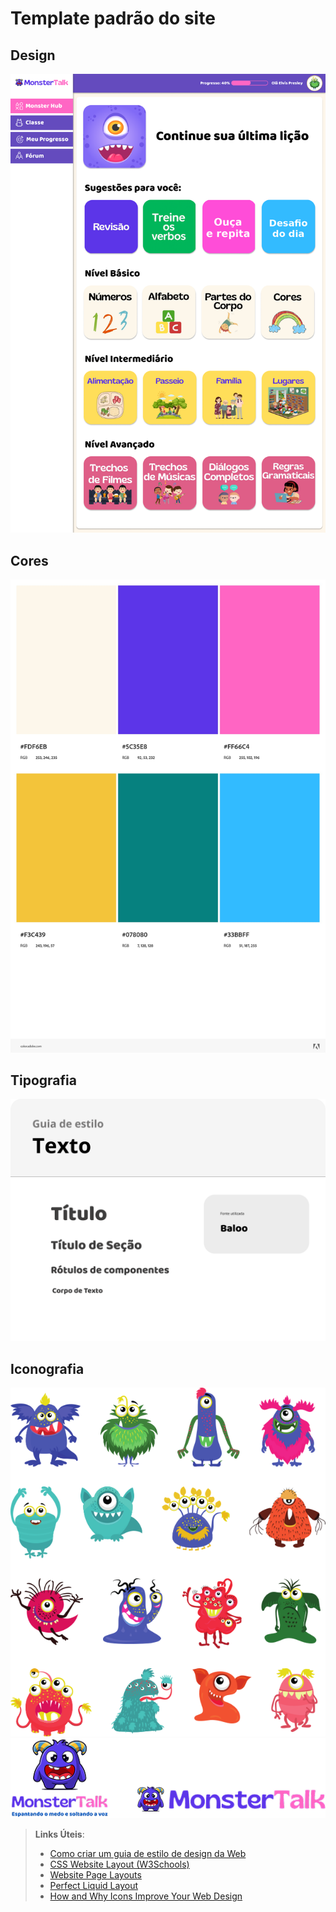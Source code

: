 # Template padrão do site

## Design
![Homepage](./template-site/homepage.png)



## Cores

![Paleta de cores](./img/Paleta%20de%20cores.png)


## Tipografia

![Fontes do site](./template-site/fontes.png)


## Iconografia

![Icons](./template-site/icons.png)
![logos](./template-site/logos.png)


> **Links Úteis**:
>
> -  [Como criar um guia de estilo de design da Web](https://edrodrigues.com.br/blog/como-criar-um-guia-de-estilo-de-design-da-web/#)
> - [CSS Website Layout (W3Schools)](https://www.w3schools.com/css/css_website_layout.asp)
> - [Website Page Layouts](http://www.cellbiol.com/bioinformatics_web_development/chapter-3-your-first-web-page-learning-html-and-css/website-page-layouts/)
> - [Perfect Liquid Layout](https://matthewjamestaylor.com/perfect-liquid-layouts)
> - [How and Why Icons Improve Your Web Design](https://usabilla.com/blog/how-and-why-icons-improve-you-web-design/)
